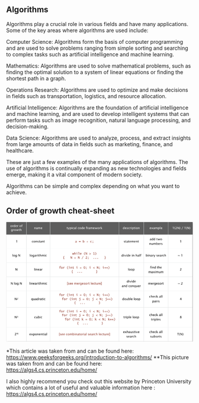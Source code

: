 Algorithms
---

Algorithms play a crucial role in various fields and have many applications. Some of the key areas where algorithms are used include:

Computer Science: Algorithms form the basis of computer programming and are used to solve problems ranging from simple sorting and searching to complex tasks such as artificial intelligence and machine learning.

Mathematics: Algorithms are used to solve mathematical problems, such as finding the optimal solution to a system of linear equations or finding the shortest path in a graph.

Operations Research: Algorithms are used to optimize and make decisions in fields such as transportation, logistics, and resource allocation.

Artificial Intelligence: Algorithms are the foundation of artificial intelligence and machine learning, and are used to develop intelligent systems that can perform tasks such as image recognition, natural language processing, and decision-making.

Data Science: Algorithms are used to analyze, process, and extract insights from large amounts of data in fields such as marketing, finance, and healthcare.

These are just a few examples of the many applications of algorithms. The use of algorithms is continually expanding as new technologies and fields emerge, making it a vital component of modern society.

Algorithms can be simple and complex depending on what you want to achieve.



Order of growth cheat-sheet
---------------

![](https://raw.githubusercontent.com/AlexandrosPanag/My_Java_Projects/main/Algorithms/order-of-growth.png?token=GHSAT0AAAAAACDZLB4RFRJDXYSKGI5L4KR6ZF7Q3CA)



*This article was taken from and can be found here: https://www.geeksforgeeks.org/introduction-to-algorithms/
**This picture was taken from and can be found here: https://algs4.cs.princeton.edu/home/

I also highly recommend you check out this website by Princeton University which contains a lot of useful and valuable information here : https://algs4.cs.princeton.edu/home/

